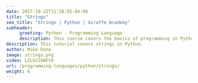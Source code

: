 ```yaml
---
date: 2017-10-22T11:58:02-04:00
title: "Strings"
seo_title: "Strings | Python | Giraffe Academy"
subheader:
     greeting: Python - Programming Language
     description: This course covers the basics of programming in Python. Work your way through the videos and we'll teach you everything you need to know to start your programming journey!
description: This tutorial covers strings in Python.
author: Mike Dane
image: strings.png
video: LZLGt2GWFt8
url: /programming-languages/python/strings/
weight: 6
---
```


